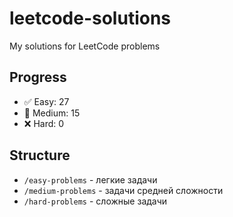 # leetcode-solutions
My solutions for LeetCode problems

## Progress
- ✅ Easy: 27
- 🔄 Medium: 15  
- ❌ Hard: 0

## Structure
- `/easy-problems` - легкие задачи
- `/medium-problems` - задачи средней сложности  
- `/hard-problems` - сложные задачи
